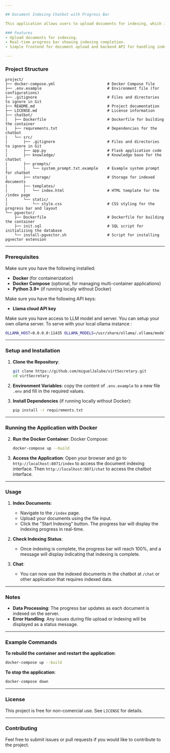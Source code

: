 ```yaml
---

## Document Indexing Chatbot with Progress Bar

This application allows users to upload documents for indexing, which is used in a Retrieval-Augmented Generation (RAG) system powered by LlamaIndex and Ollama’s models. The progress of document indexing is displayed on a webpage using a progress bar.

### Features
- Upload documents for indexing.
- Real-time progress bar showing indexing completion.
- Simple frontend for document upload and backend API for handling indexing.

---
```


### Project Structure

```
project/
├── docker-compose.yml                       # Docker Compose file
├── .env.example                             # Environment file (for configurations)
├── .gitignore                               # Files and directories to ignore in Git
├── README.md                                # Project documentation
├── LICENSE.md                               # License information
├── chatbot/
|   ├── Dockerfile                           # Dockerfile for building the container
|   ├── requrements.txt                      # Dependencies for the chatbot
|   └── src/         
|       ├── .gitignore                       # Files and directories to ignore in Git
|       ├── app.py                           # Flask application code
|       ├── knowledge/                       # Knowledge base for the chatbot
|       ├── prompts/
|       |   └── system_prompt.txt.example    # Example system prompt for chatbot
|       ├── storage/                         # Storage for indexed documents
|       ├── templates/
|       │   └── index.html                   # HTML template for the /index page
|       └── static/        
|           └── style.css                    # CSS styling for the progress bar and layout
└── pgvector/        
    ├── Dockerfile                           # Dockerfile for building the container
    ├── init.sql                             # SQL script for initializing the database
    └── install-pgvector.sh                  # Script for installing pgvector extension
```

---

### Prerequisites

Make sure you have the following installed:
- **Docker** (for containerization)
- **Docker Compose** (optional, for managing multi-container applications)
- **Python 3.9+** (if running locally without Docker)

Make sure you have the following API keys:
- **Llama cloud API key**

Make sure you have access to LLM model and server. You can setup your own ollama server. To serve with your local ollama instance :
```bash
OLLAMA_HOST=0.0.0.0:11435 OLLAMA_MODELS=/usr/share/ollama/.ollama/models/ ollama serve
```
---

### Setup and Installation

1. **Clone the Repository**:
   ```bash
   git clone https://github.com/miguelJalube/virtSecretary.git
   cd virtSecretary
   ```

2. **Environment Variables**:
   copy the content of `.env.example` to a new file `.env` and fill in the required values.

3. **Install Dependencies** (if running locally without Docker):
   ```bash
   pip install -r requirements.txt
   ```

---

### Running the Application with Docker

2. **Run the Docker Container**:
   Docker Compose:
   ```bash
   docker-compose up --build
   ```

3. **Access the Application**:
   Open your browser and go to `http://localhost:8071/index` to access the document indexing interface.
   Then `http://localhost:8071/chat` to access the chatbot interface.

---

### Usage

1. **Index Documents**:
   - Navigate to the `/index` page.
   - Upload your documents using the file input.
   - Click the "Start Indexing" button. The progress bar will display the indexing progress in real-time.

2. **Check Indexing Status**:
   - Once indexing is complete, the progress bar will reach 100%, and a message will display indicating that indexing is complete.

3. **Chat**:
   - You can now use the indexed documents in the chatbot at `/chat` or other application that requires indexed data.

---

### Notes

- **Data Processing**: The progress bar updates as each document is indexed on the server.
- **Error Handling**: Any issues during file upload or indexing will be displayed as a status message.

---

### Example Commands

**To rebuild the container and restart the application**:
```bash
docker-compose up --build
```

**To stop the application**:
```bash
docker-compose down
```

---

### License

This project is free for non-comercial use. See `LICENSE` for details.

---

### Contributing

Feel free to submit issues or pull requests if you would like to contribute to the project.